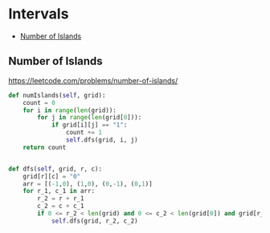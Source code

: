 # Intervals

+ [Number of Islands](#number-of-islands)

## Number of Islands

https://leetcode.com/problems/number-of-islands/

``` python
def numIslands(self, grid):
    count = 0
    for i in range(len(grid)):
        for j in range(len(grid[0])):
            if grid[i][j] == "1":
                count += 1
                self.dfs(grid, i, j)
    return count


def dfs(self, grid, r, c):
    grid[r][c] = "0"
    arr = [(-1,0), (1,0), (0,-1), (0,1)]
    for r_1, c_1 in arr:
        r_2 = r + r_1
        c_2 = c + c_1
        if 0 <= r_2 < len(grid) and 0 <= c_2 < len(grid[0]) and grid[r_2][c_2] == "1":
            self.dfs(grid, r_2, c_2)
```
